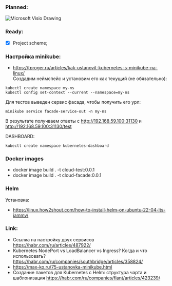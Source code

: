 ### Planned:
![Microsoft Visio Drawing](https://github.com/DDobrovolskiy/project_cloud_k8s/assets/65667662/601698eb-d20b-4a87-a1f2-add974d5d469)

### Ready:
- [x] Project scheme;

### Настройка minikube:
- https://tproger.ru/articles/kak-ustanovit-kubernetes-s-minikube-na-linux/  
Создадим неймспейс и установим его как текущий (не обязательно):
```shell
kubectl create namespace my-ns
kubectl config set-context --current --namespace=my-ns
```
Для тестов выведен сервис фасада, чтобы получить его урл:
```shell
minikube service facade-service-out -n my-ns
```
В результате получваем ответы с http://192.168.59.100:31130 и http://192.168.59.100:31130/test

DASHBOARD:
```shell
kubectl create namespace kubernetes-dashboard
```

### Docker images
- docker image build . -t cloud-test:0.0.1
- docker image build . -t cloud-facade:0.0.1

### Helm
Установка:
- https://linux.how2shout.com/how-to-install-helm-on-ubuntu-22-04-lts-jammy/

### Link:
- Ссылка на настройку двух сервисов https://habr.com/ru/articles/487922/
- Kubernetes NodePort vs LoadBalancer vs Ingress? Когда и что использовать? https://habr.com/ru/companies/southbridge/articles/358824/
- https://max-ko.ru/75-ustanovka-minikube.html
- Создание пакетов для Kubernetes с Helm: структура чарта и шаблонизация https://habr.com/ru/companies/flant/articles/423239/
